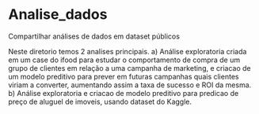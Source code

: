 # Analise_dados
Compartilhar análises de dados em dataset públicos 

Neste diretorio temos 2 analises principais. 
  a) Análise exploratoria criada em um case do ifood para estudar o comportamento de compra de um grupo de clientes em relação a uma campanha de marketing, e criacao de um modelo preditivo para prever em futuras campanhas quais clientes viriam a converter, aumentando assim a taxa de sucesso e ROI da mesma.
  b) Análise exploratoria e criacao de modelo preditivo para predicao de preço de aluguel de imoveis, usando dataset do Kaggle. 
